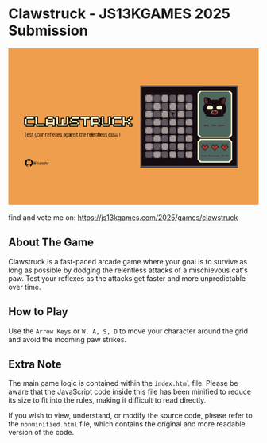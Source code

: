 # Clawstruck - JS13KGAMES 2025 Submission

![Clawstruck Banner](/imagenonassets/ClawstruckHeader.png)

find and vote me on: https://js13kgames.com/2025/games/clawstruck



## About The Game
Clawstruck is a fast-paced arcade game where your goal is to survive as long as possible by dodging the relentless attacks of a mischievous cat's paw. Test your reflexes as the attacks get faster and more unpredictable over time.



## How to Play
Use the `Arrow Keys` or `W, A, S, D` to move your character around the grid and avoid the incoming paw strikes.



## Extra Note
The main game logic is contained within the `index.html` file. Please be aware that the JavaScript code inside this file has been minified to reduce its size to fit into the rules, making it difficult to read directly.


If you wish to view, understand, or modify the source code, please refer to the `nonminified.html` file, which contains the original and more readable version of the code.
